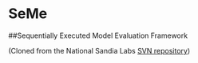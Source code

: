 # SeMe
##Sequentially Executed Model Evaluation Framework

(Cloned from the National Sandia Labs [SVN repository](https://software.sandia.gov/svn/teva/canary/seme))
